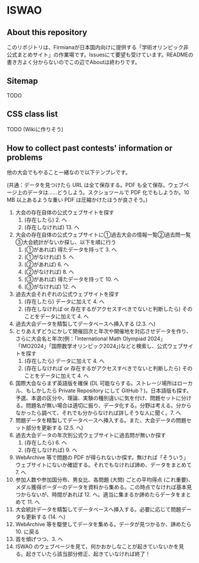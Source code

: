 # ISWAO

## About this repository

このリポジトリは、Firmianaが日本国内向けに提供する「学術オリンピック非公式まとめサイト」の作業場です。Issuesにて要望も受けています。READMEの書き方よく分からないのでこの辺でAboutは終わりです。

## Sitemap

TODO

## CSS class list

TODO (Wikiに作りそう)

## How to collect past contests' information or problems

他の大会でもやること一緒なので以下テンプレです。

(共通：データを見つけたら URL は全て保存する。PDF も全て保存。ウェブページ上のデータは……どうしよう。スクショツールで PDF 化でもしようか。10 MB 以上あるような重い PDF は圧縮かけたほうが良さそう。)
1. 大会の存在自体の公式ウェブサイトを探す
    1. (存在したら) 2. へ
    2. (存在しなければ) 13. へ
2. 大会の存在自体の公式ウェブサイトに①過去大会の情報一覧②過去問一覧③大会統計がないか探し、以下を順に行う
    1. (①があれば) 得たデータを持って 3. へ
    2. (①がなければ) 5. へ
    3. (②があれば) 6. へ
    4. (②がなければ) 8. へ
    5. (③があれば) 得たデータを持って 10. へ
    6. (③がなければ) 12. へ
3. 過去大会それぞれの公式ウェブサイトを探す
    1. (存在したら) データに加えて 4. へ
    2. (存在しなければ or 存在するがアクセスすべきでないと判断したら) そのことをデータに加えて 4. へ
4. 過去大会データを精製してデータベースへ挿入する (2.3. へ)
5. とりあえずどうにかして開催回次と年次や開催地を対応させデータを作り、さらに大会名と年次(例：「International Math Olympiad 2024」「IMO2024」「国際数学オリンピック2024」)などと検索し、公式ウェブサイトを探す
    1. (存在したら) データに加えて 4. へ
    2. (存在しなければ or 存在するがアクセスすべきでないと判断したら) そのことをデータに加えて 4. へ
6. 国際大会ならまず英語版を確保 (DL 可能ならする。ストレージ場所はローカル、もしかしたら Private Repository にして GitHub？)。日本語版も探す。予選、本選の区分や、理論、実験の種別違いに気を付け、問題セットに分ける。問題名が無い場合は適切に振り、データ化する。分野は考える。分からなかったら調べて、それでも分からなければ詳しそうな人に聞く。7. へ
7. 問題データを精製してデータベースへ挿入する。また、大会データの問題セット部分を更新する (2.5. へ)
8. 過去大会データの年次別公式ウェブサイトに過去問が無いか探す
    1. (存在したら) 6. へ
    2. (存在しなければ) 9. へ
9. WebArchive 等で問題の PDF が得られないか探す。無ければ「そういう」ウェブサイトにないか確認する。それでもなければ諦め、データをまとめて 7. へ
10. 参加人数や参加国分布、男女比、各問題 (大問) ごとの平均得点 (これ重要)、メダル獲得ボーダーのデータを資料から集める。この時点でなければ基本見つからないが、時間があれば 12. へ。適当に集まるか諦めたらデータをまとめて 11. へ
11. 大会統計データを精製してデータベースへ挿入する。必要に応じて問題データも更新する (14. へ)
12. WebArchive 等を駆使してデータを集める。データが見つかるか、諦めたら 10. に戻る
13. 首を傾げつつ、3. へ
14. ISWAO のウェブページを見て、何かおかしなことが起きていないかを見る。起きていたら該当部分修正、起きていなければ終了！

